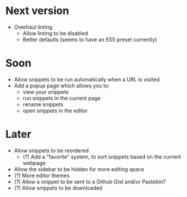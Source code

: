 # Next version

* Overhaul linting
  * Allow linting to be disabled
  * Better defaults (seems to have an ES5 preset currently)

# Soon

* Allow snippets to be run automatically when a URL is visited
* Add a popup page which allows you to:
  * view your snippets
  * run snippets in the current page
  * rename snippets
  * open snippets in the editor

# Later

* Allow snippets to be reordered
  * (?) Add a "favorite" system, to sort snippets based on the current webpage
* Allow the sidebar to be hidden for more editing space
* (?) More editor themes
* (?) Allow a snippet to be sent to a Github Gist and/or Pastebin?
* (?) Allow snippets to be downloaded
